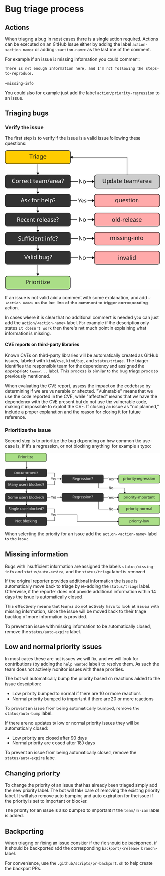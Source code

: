 # Bug triage process

## Actions

When triaging a bug in most cases there is a single action required. Actions can be
executed on an GitHub Issue either by adding the label `action-<action name>` or
adding `~<action-name>` as the last line of the comment.

For example if an issue is missing information you could comment:

```
There is not enough information here, and I'm not following the steps-to-reproduce.

~missing-info
```

You could also for example just add the label `action/priority-regression` to an issue.

## Triaging bugs

### Verify the issue

The first step is to verify if the issue is a valid issue following these questions:

![Bug triaging - Verify!](bug-triage-verify.svg "Bug Triage - Verify")

If an issue is not valid add a comment with some explanation, and add `~<action-name>` as the last line of the comment
to trigger corresponding action. 

In cases where it is clear that no additional comment is needed you can just add the `action/<action-name>` label. For
example if the description only states `It doesn't work` then there's not much point in explaining what information is
missing.

#### CVE reports on third-party libraries

Known CVEs on third-party libraries will be automatically created as GitHub issues, labeled with `kind/cve`, `kind/bug`, and `status/triage`. The triager identifies the responsible team for the dependency and assigned the appropriate `team/...` label. This process is similar to the bug triage process previously mentioned.

When evaluating the CVE report, assess the impact on the codebase by determining if we are vulnerable or affected. "Vulnerable" means that we use the code reported in the CVE, while "affected" means that we have the dependency with the CVE present but do not use the vulnerable code, making it impossible to exploit the CVE. If closing an issue as "not planned," include a proper explanation and the reason for closing it for future reference.

### Prioritize the issue

Second step is to prioritize the bug depending on how common the use-case is, if it's a regression, 
or not blocking anything, for example a typo:

![Bug triaging - Prioritize!](bug-triage-prioritize.svg "Bug Triage - Prioritize")

When selecting the priority for an issue add the `action-<action-name>` label to the issue.


## Missing information

Bugs with insufficient information are assigned the labels `status/missing-info` and `status/auto-expire`, and the
`status/triage` label is removed.

If the original reporter provides additional information the issue is automatically move back to triage by re-adding
the `status/triage` label. Otherwise, if the reporter does not provide additional information within 14 days the issue 
is automatically closed.

This effectively means that teams do not actively have to look at issues with missing information, since the issue
will be moved back to their triage backlog of more information is provided.

To prevent an issue with missing information to be automatically closed, remove the `status/auto-expire` label.


## Low and normal priority issues

In most cases these are not issues we will fix, and we will look for contributions (by adding the `help wanted` label) 
to resolve them. As such the team does not actively monitor issues with these priorities.

The bot will automatically bump the priority based on reactions added to the issue description:

* Low priority bumped to normal if there are 10 or more reactions
* Normal priority bumped to important if there are 20 or more reactions

To prevent an issue from being automatically bumped, remove the `status/auto-bump` label.

If there are no updates to low or normal priority issues they will be automatically closed:

* Low priority are closed after 90 days
* Normal priority are closed after 180 days

To prevent an issue from being automatically closed, remove the `status/auto-expire` label.


## Changing priority

To change the priority of an issue that has already been triaged simply add the new priority label. 
The bot will take care of removing the existing priority label. It will also remove auto bumping and auto expiration 
for the issue if the priority is set to important or blocker.

The priority for an issue is also bumped to important if the `team/rh-iam` label is added.


## Backporting

When triaging or fixing an issue consider if the fix should be backported. If it should be backported add the
corresponding `backport/<release branch>` label.

For convenience, use the `.github/scripts/pr-backport.sh` to help create the backport PRs. 
